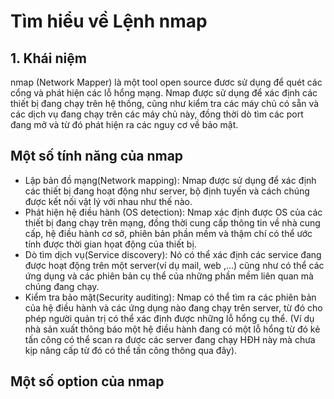 # Tìm hiểu về Lệnh nmap
## 1. Khái niệm 
nmap (Network Mapper) là một tool open source đươc sử dụng để quét các cổng và phát hiện các lỗ hổng mạng. Nmap được sử dụng để xác định các thiết bị đang chạy trên hệ thống, cũng như kiểm tra các máy chủ có sẵn và các dịch vụ đang chạy trên các máy chủ này, đồng thời dò tìm các port đang mở và từ đó phát hiện ra các nguy cơ về bảo mật.

## Một số tính năng của nmap
* Lập bản đồ mạng(Network mapping): Nmap được sử dụng để xác định các thiết bị đang hoạt động như server, bộ định tuyến và cách chúng được kết nối vật lý với nhau như thế nào.
* Phát hiện hệ điều hành (OS detection): Nmap xác định được OS của các thiết bị đang chạy trên mạng, đồng thời cung cấp thông tin về nhà cung cấp, hệ điều hành cơ sở, phiên bản phần mềm và thậm chí có thể ước tính được thời gian họat động của thiết bị.
* Dò tìm dịch vụ(Service discovery): Nó có thể xác định các service đang được hoạt động trên một server(ví dụ mail, web ,...) cũng như có thể các ứng dụng và các phiên bản cụ thể của những phần mềm liên quan mà chúng đang chạy.
* Kiểm tra bảo mật(Security auditing): Nmap có thể tìm ra các phiên bản của hệ điều hành và các ứng dụng nào đang chạy trên server, từ đó cho phép người quản trị có thể xác định được những lỗ hổng cụ thể. (Ví dụ nhà sản xuất thông báo một hệ điều hành đang có một lỗ hổng từ đó kẻ tấn công có thể scan ra được các server đang chạy HĐH này mà chưa kịp nâng cấp từ đó có thể tấn công thông qua đây).

## Một số option của nmap 
